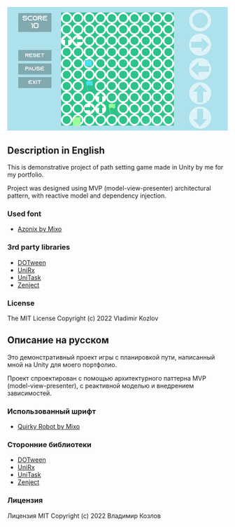 ![](https://github.com/daisoto/pathway/blob/8c94a5135e2e85af29a260eeee71bbf71e3f601d/ReadmeImages/gameplay.png)

## Description in English
This is demonstrative project of path setting game made in Unity by me for my portfolio.

Project was designed using MVP (model-view-presenter) architectural pattern, with reactive model and dependency injection.

### Used font
- [Azonix by Mixo](https://www.dafont.com/azonix.font)

### 3rd party libraries
- [DOTween](http://dotween.demigiant.com/) 
- [UniRx](https://github.com/neuecc/UniRx) 
- [UniTask](https://github.com/Cysharp/UniTask/) 
- [Zenject](https://github.com/modesttree/Zenject/) 

### License
The MIT License
Copyright (c) 2022 Vladimir Kozlov


## Описание на русском
Это демонстративный проект игры с планировкой пути, написанный мной на Unity для моего портфолио.

Проект спроектирован с помощью архитектурного паттерна MVP (model-view-presenter), с реактивной моделью и внедрением зависимостей.

### Использованный шрифт
- [Quirky Robot by Mixo](https://www.dafont.com/azonix.font)

### Сторонние библиотеки
- [DOTween](http://dotween.demigiant.com/) 
- [UniRx](https://github.com/neuecc/UniRx) 
- [UniTask](https://github.com/Cysharp/UniTask/) 
- [Zenject](https://github.com/modesttree/Zenject/) 

### Лицензия
Лицензия MIT
Copyright (c) 2022 Владимир Козлов
